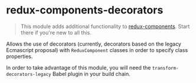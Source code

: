 # redux-components-decorators
> This module adds additional functionality to [redux-components](https://github.com/wcjohnson/redux-components/packages/redux-components). Start there if you're new to all this.

Allows the use of decorators (currently, decorators based on the legacy Ecmascript proposal) with `ReduxComponent` classes in order to specify class properties.

In order to take advantage of this module, you will need the `transform-decorators-legacy` Babel plugin in your build chain.
